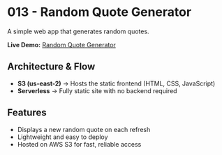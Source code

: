 # 013 - Random Quote Generator

A simple web app that generates random quotes.

**Live Demo:** [Random Quote Generator](http://013-quote.s3-website.us-east-2.amazonaws.com/)

## Architecture & Flow

* **S3 (us-east-2)** → Hosts the static frontend (HTML, CSS, JavaScript)
* **Serverless** → Fully static site with no backend required

## Features

* Displays a new random quote on each refresh
* Lightweight and easy to deploy
* Hosted on AWS S3 for fast, reliable access
